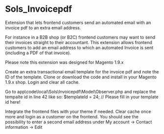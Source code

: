 # Sols_Invoicepdf

Extension that lets frontend customers send an automated email with an invoice pdf to an extra email address. 

For instance in a B2B shop (or B2C) frontend customers may want to send their invoices straight to their accountant. This extension allows frontend customers to add an email address to which an automated Invoice is sent (including a PDF of that invoice).

Please note this extension was designed for Magento 1.9.x

Create an extra transactional email template for the invoice pdf and note the ID of the template. Clone or download the code and install in your Magento 1.9.x shop. Login and clear all cache.

Go to app\code\local\Sols\Invoicepdf\Model\Observer.php and replace the tempalte id in line 42 like so:
 $templateId 	= 24; // Please fill in your template id here!
 
Integrate the frontend files with your theme if needed. Clear cache once more and login as a customer on the frontend. You should see the possibility to enter a second email address under My account -> Contact information -> Edit 

